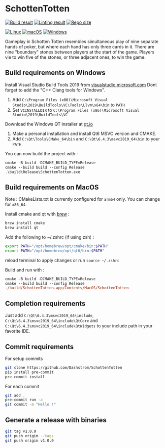 # SchottenTotten

[![Build result](https://github.com/Dashstrom/SchottenTotten/actions/workflows/build.yml/badge.svg)](https://github.com/Dashstrom/SchottenTotten/actions/workflows/build.yml)
[![Linting result](https://github.com/Dashstrom/SchottenTotten/actions/workflows/lint.yml/badge.svg)](https://github.com/Dashstrom/SchottenTotten/actions/workflows/lint.yml)
[![Repo size](https://img.shields.io/github/repo-size/Dashstrom/SchottenTotten)](https://github.com/Dashstrom/SchottenTotten)

[![Linux](https://svgshare.com/i/Zhy.svg)](https://svgshare.com/i/Zhy.svg)
[![macOS](https://svgshare.com/i/ZjP.svg)](https://svgshare.com/i/ZjP.svg)
[![Windows](https://svgshare.com/i/ZhY.svg)](https://svgshare.com/i/ZhY.svg)

Gameplay in Schotten Totten resembles simultaneous play of nine separate hands of poker, but where each hand has only three cards in it. There are nine "boundary" stones between players at the start of the game. Players vie to win five of the stones, or three adjacent ones, to win the game.

## Build requirements on Windows

Install Visual Studio Build Tools 2019 from [visualstudio.microsoft.com](https://visualstudio.microsoft.com/fr/downloads/) Dont forget to add the "C++ Clang tools for Windows".

1. Add `C:\Program Files (x86)\Microsoft Visual Studio\2019\BuildTools\VC\Tools\Llvm\x64\bin` to `PATH`
2. Set `VCINSTALLDIR` to `C:\Program Files (x86)\Microsoft Visual Studio\2019\BuildTools\VC`

Download the Windows QT installer at [qt.io](https://www.qt.io/download)

1. Make a personal installation and install Qt6 MSVC version and CMAKE.
2. Add `C:\Qt\Tools\CMake_64\bin` and `C:\Qt\6.4.3\msvc2019_64\bin` to your `PATH`

You can now build the project with :

```ps
cmake -B build -DCMAKE_BUILD_TYPE=Release
cmake --build build --config Release
.\build\Release\SchottenTotten.exe
```

## Build requirements on MacOS

Note : CMakeLists.txt is currently configured for `arm64` only. You can change for `x86_64`.

Install cmake and qt with [brew](https://formulae.brew.sh/) :

```bash
brew install cmake
brew install qt
```

Add the following to ~/.zshrc (if using zsh) :

```bash
export PATH="/opt/homebrew/opt/cmake/bin:$PATH"
export PATH="/opt/homebrew/opt/qt6/bin:$PATH"
```

reload terminal to apply changes or run `source ~/.zshrc`

Build and run with :

```ps
cmake -B build -DCMAKE_BUILD_TYPE=Release
cmake --build build --config Release
./build/SchottenTotten.app/Contents/MacOS/SchottenTotten
```

## Completion requirements

Just add `C:\Qt\6.4.3\msvc2019_64\include`, `C:\Qt\6.4.3\msvc2019_64\include\QtCore` and `C:\Qt\6.4.3\msvc2019_64\include\QtWidgets` to your include path in your favorite IDE.

## Commit requirements

For setup commits

```bash
git clone https://github.com/Dashstrom/SchottenTotten
pip install pre-commit
pre-commit install
```

For each commit

```bash
git add .
pre-commit run -a
git commit -m "Hello !"
```

## Generate a release with binaries

```bash
git tag v1.0.0
git push origin --tags
git push origin v1.0.0
```

